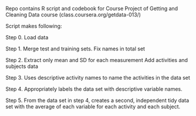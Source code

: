 Repo contains R script and codebook for Course Project of 
Getting and Cleaning Data course (class.coursera.org/getdata-013/)

Script makes following:

Step 0. Load data

Step 1. Merge test and training sets.
Fix names in total set

Step 2. Extract only mean and SD for each measurement
Add activities and subjects data

Step 3. Uses descriptive activity names to name the activities in the data set

Step 4. Appropriately labels the data set with descriptive variable names. 

Step 5. From the data set in step 4, creates a second, independent tidy data set 
with the average of each variable for each activity and each subject.

